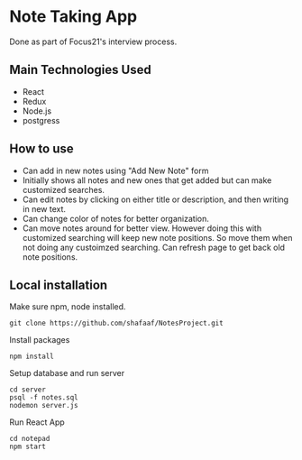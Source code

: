 # Note Taking App

Done as part of Focus21's interview process.

## Main Technologies Used
* React
* Redux
* Node.js
* postgress

## How to use
* Can add in new notes using "Add New Note" form
* Initially shows all notes and new ones that get added but can make customized searches.
* Can edit notes by clicking on either title or description, and then writing in new text.
* Can change color of notes for better organization.
* Can move notes around for better view. However doing this with customized searching will keep new note positions. So move them when not doing any custoimzed searching. Can refresh page to get back old note positions.

## Local installation
Make sure npm, node installed.
```
git clone https://github.com/shafaaf/NotesProject.git
```
Install packages
```
npm install
```

Setup database and run server
```
cd server
psql -f notes.sql
nodemon server.js
```
Run React App
```
cd notepad
npm start
```
